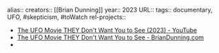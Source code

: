 alias::
creators:: [[Brian Dunning]]
year:: 2023
URL::
tags:: documentary, UFO, #skepticism, #toWatch
rel-projects::


- [The UFO Movie THEY Don't Want You to See (2023) - YouTube](https://www.youtube.com/watch?v=t72uvS7EJT4)
- [The UFO Movie THEY Don't Want You to See - BrianDunning.com](https://www.briandunning.com/ufo/)
-
